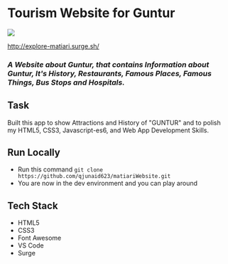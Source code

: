 # Tourism Website for Guntur
<img src="https://cdn.tollywood.net/wp-content/uploads/2022/02/Centre-declared-Amaravati-as-the-present-capital-for-AP.jpg"/>

http://explore-matiari.surge.sh/
### *A Website about Guntur, that contains Information about Guntur, It's History, Restaurants, Famous Places, Famous Things, Bus Stops and Hospitals.*

## Task
Built this app to show Attractions and History of "GUNTUR" and to polish my HTML5, CSS3, Javascript-es6, and Web App Development Skills.


## Run Locally 

- Run this command `git clone https://github.com/qjunaid623/matiariWebsite.git`
- You are now in the dev environment and you can play around 

## Tech Stack

- HTML5
- CSS3
- Font Awesome
- VS Code
- Surge
